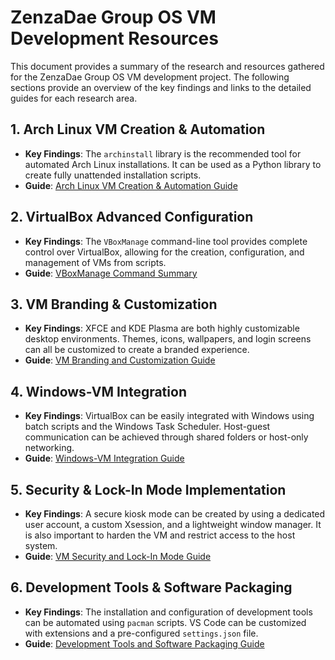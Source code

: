 # ZenzaDae Group OS VM Development Resources

This document provides a summary of the research and resources gathered for the ZenzaDae Group OS VM development project. The following sections provide an overview of the key findings and links to the detailed guides for each research area.

## 1. Arch Linux VM Creation & Automation

- **Key Findings**: The `archinstall` library is the recommended tool for automated Arch Linux installations. It can be used as a Python library to create fully unattended installation scripts.
- **Guide**: [Arch Linux VM Creation & Automation Guide](docs/arch_linux_vm_guide.md)

## 2. VirtualBox Advanced Configuration

- **Key Findings**: The `VBoxManage` command-line tool provides complete control over VirtualBox, allowing for the creation, configuration, and management of VMs from scripts.
- **Guide**: [VBoxManage Command Summary](docs/vboxmanage_summary.md)

## 3. VM Branding & Customization

- **Key Findings**: XFCE and KDE Plasma are both highly customizable desktop environments. Themes, icons, wallpapers, and login screens can all be customized to create a branded experience.
- **Guide**: [VM Branding and Customization Guide](docs/vm_branding_guide.md)

## 4. Windows-VM Integration

- **Key Findings**: VirtualBox can be easily integrated with Windows using batch scripts and the Windows Task Scheduler. Host-guest communication can be achieved through shared folders or host-only networking.
- **Guide**: [Windows-VM Integration Guide](docs/windows_vm_integration_guide.md)

## 5. Security & Lock-In Mode Implementation

- **Key Findings**: A secure kiosk mode can be created by using a dedicated user account, a custom Xsession, and a lightweight window manager. It is also important to harden the VM and restrict access to the host system.
- **Guide**: [VM Security and Lock-In Mode Guide](docs/vm_security_guide.md)

## 6. Development Tools & Software Packaging

- **Key Findings**: The installation and configuration of development tools can be automated using `pacman` scripts. VS Code can be customized with extensions and a pre-configured `settings.json` file.
- **Guide**: [Development Tools and Software Packaging Guide](docs/dev_tools_guide.md)
